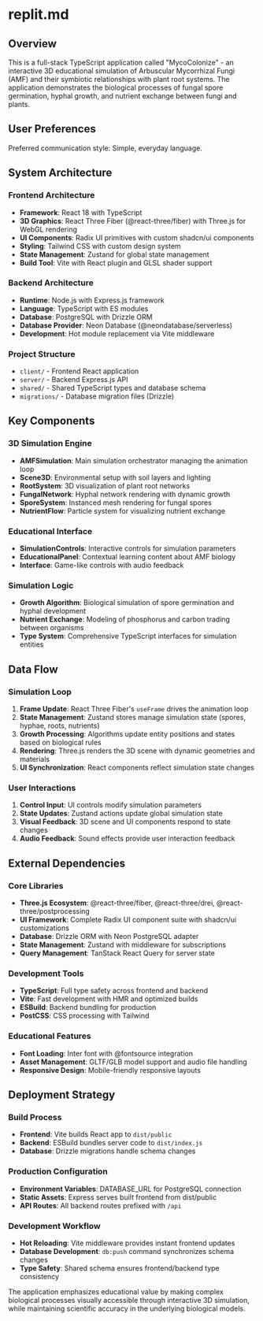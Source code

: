# replit.md

## Overview

This is a full-stack TypeScript application called "MycoColonize" - an interactive 3D educational simulation of Arbuscular Mycorrhizal Fungi (AMF) and their symbiotic relationships with plant root systems. The application demonstrates the biological processes of fungal spore germination, hyphal growth, and nutrient exchange between fungi and plants.

## User Preferences

Preferred communication style: Simple, everyday language.

## System Architecture

### Frontend Architecture
- **Framework**: React 18 with TypeScript
- **3D Graphics**: React Three Fiber (@react-three/fiber) with Three.js for WebGL rendering
- **UI Components**: Radix UI primitives with custom shadcn/ui components
- **Styling**: Tailwind CSS with custom design system
- **State Management**: Zustand for global state management
- **Build Tool**: Vite with React plugin and GLSL shader support

### Backend Architecture
- **Runtime**: Node.js with Express.js framework
- **Language**: TypeScript with ES modules
- **Database**: PostgreSQL with Drizzle ORM
- **Database Provider**: Neon Database (@neondatabase/serverless)
- **Development**: Hot module replacement via Vite middleware

### Project Structure
- `client/` - Frontend React application
- `server/` - Backend Express.js API
- `shared/` - Shared TypeScript types and database schema
- `migrations/` - Database migration files (Drizzle)

## Key Components

### 3D Simulation Engine
- **AMFSimulation**: Main simulation orchestrator managing the animation loop
- **Scene3D**: Environmental setup with soil layers and lighting
- **RootSystem**: 3D visualization of plant root networks
- **FungalNetwork**: Hyphal network rendering with dynamic growth
- **SporeSystem**: Instanced mesh rendering for fungal spores
- **NutrientFlow**: Particle system for visualizing nutrient exchange

### Educational Interface
- **SimulationControls**: Interactive controls for simulation parameters
- **EducationalPanel**: Contextual learning content about AMF biology
- **Interface**: Game-like controls with audio feedback

### Simulation Logic
- **Growth Algorithm**: Biological simulation of spore germination and hyphal development
- **Nutrient Exchange**: Modeling of phosphorus and carbon trading between organisms
- **Type System**: Comprehensive TypeScript interfaces for simulation entities

## Data Flow

### Simulation Loop
1. **Frame Update**: React Three Fiber's `useFrame` drives the animation loop
2. **State Management**: Zustand stores manage simulation state (spores, hyphae, roots, nutrients)
3. **Growth Processing**: Algorithms update entity positions and states based on biological rules
4. **Rendering**: Three.js renders the 3D scene with dynamic geometries and materials
5. **UI Synchronization**: React components reflect simulation state changes

### User Interactions
1. **Control Input**: UI controls modify simulation parameters
2. **State Updates**: Zustand actions update global simulation state
3. **Visual Feedback**: 3D scene and UI components respond to state changes
4. **Audio Feedback**: Sound effects provide user interaction feedback

## External Dependencies

### Core Libraries
- **Three.js Ecosystem**: @react-three/fiber, @react-three/drei, @react-three/postprocessing
- **UI Framework**: Complete Radix UI component suite with shadcn/ui customizations
- **Database**: Drizzle ORM with Neon PostgreSQL adapter
- **State Management**: Zustand with middleware for subscriptions
- **Query Management**: TanStack React Query for server state

### Development Tools
- **TypeScript**: Full type safety across frontend and backend
- **Vite**: Fast development with HMR and optimized builds
- **ESBuild**: Backend bundling for production
- **PostCSS**: CSS processing with Tailwind

### Educational Features
- **Font Loading**: Inter font with @fontsource integration
- **Asset Management**: GLTF/GLB model support and audio file handling
- **Responsive Design**: Mobile-friendly responsive layouts

## Deployment Strategy

### Build Process
- **Frontend**: Vite builds React app to `dist/public`
- **Backend**: ESBuild bundles server code to `dist/index.js`
- **Database**: Drizzle migrations handle schema changes

### Production Configuration
- **Environment Variables**: DATABASE_URL for PostgreSQL connection
- **Static Assets**: Express serves built frontend from dist/public
- **API Routes**: All backend routes prefixed with `/api`

### Development Workflow
- **Hot Reloading**: Vite middleware provides instant frontend updates
- **Database Development**: `db:push` command synchronizes schema changes
- **Type Safety**: Shared schema ensures frontend/backend type consistency

The application emphasizes educational value by making complex biological processes visually accessible through interactive 3D simulation, while maintaining scientific accuracy in the underlying biological models.